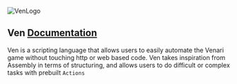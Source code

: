 ![VenLogo](https://user-images.githubusercontent.com/11066768/154343958-091eff77-a38b-4584-9817-b95dcd2c7a85.png)

## Ven [Documentation](https://knexguy101.github.io/Ven/)

Ven is a scripting language that allows users to easily automate the Venari game without touching http or web based code. Ven takes inspiration from Assembly in terms of structuring, and allows users to do difficult or complex tasks with prebuilt `Actions`
